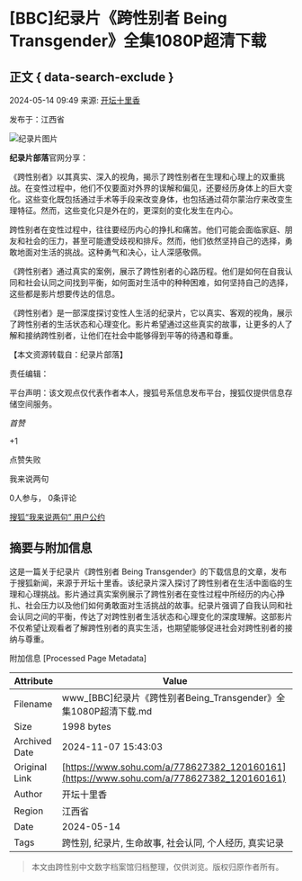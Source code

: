 # \[BBC\]纪录片《跨性别者 Being Transgender》全集1080P超清下载

## 正文 { data-search-exclude }


2024-05-14 09:49 来源: [开坛十里香](https://www.sohu.com/a/778627382_120160161?spm=smpc.content-abroad.content.1.1730994131625sPZtPyy)

发布于：江西省

![纪录片图片](//q1.itc.cn/images01/20240514/d8db4f12e5354de4961ad5c21b597bc9.jpeg)

**纪录片部落**官网分享：

《跨性别者》以其真实、深入的视角，揭示了跨性别者在生理和心理上的双重挑战。在变性过程中，他们不仅要面对外界的误解和偏见，还要经历身体上的巨大变化。这些变化既包括通过手术等手段来改变身体，也包括通过荷尔蒙治疗来改变生理特征。然而，这些变化只是外在的，更深刻的变化发生在内心。

跨性别者在变性过程中，往往要经历内心的挣扎和痛苦。他们可能会面临家庭、朋友和社会的压力，甚至可能遭受歧视和排斥。然而，他们依然坚持自己的选择，勇敢地面对生活的挑战。这种勇气和决心，让人深感敬佩。

《跨性别者》通过真实的案例，展示了跨性别者的心路历程。他们是如何在自我认同和社会认同之间找到平衡，如何面对生活中的种种困难，如何坚持自己的选择，这些都是影片想要传达的信息。

《跨性别者》是一部深度探讨变性人生活的纪录片，它以真实、客观的视角，展示了跨性别者的生活状态和心理变化。影片希望通过这些真实的故事，让更多的人了解和接纳跨性别者，让他们在社会中能够得到平等的待遇和尊重。

【本文资源转载自：纪录片部落】 

责任编辑：

平台声明：该文观点仅代表作者本人，搜狐号系信息发布平台，搜狐仅提供信息存储空间服务。

_首赞_

+1

点赞失败

我来说两句

0人参与， 0条评论

[搜狐“我来说两句” 用户公约](http://zt.pinglun.sohu.com/s2014/sljyhgy/index.shtml)

## 摘要与附加信息

<!-- tcd_abstract -->
这是一篇关于纪录片《跨性别者 Being Transgender》的下载信息的文章，发布于搜狐新闻，来源于开坛十里香。该纪录片深入探讨了跨性别者在生活中面临的生理和心理挑战。影片通过真实案例展示了跨性别者在变性过程中所经历的内心挣扎、社会压力以及他们如何勇敢面对生活挑战的故事。纪录片强调了自我认同和社会认同之间的平衡，传达了对跨性别者生活状态和心理变化的深度理解。这部影片不仅希望让观看者了解跨性别者的真实生活，也期望能够促进社会对跨性别者的接纳与尊重。
<!-- tcd_abstract_end -->

附加信息 [Processed Page Metadata]

| Attribute       | Value                                  |
|-----------------|----------------------------------------|
| Filename        | www_[BBC]纪录片《跨性别者Being_Transgender》全集1080P超清下载.md                             |
| Size            | 1998 bytes                           |
| Archived Date   | 2024-11-07 15:43:03                             |
| Original Link   | [https://www.sohu.com/a/778627382_120160161](https://www.sohu.com/a/778627382_120160161)                       |
| Author          | 开坛十里香                               |
| Region          | 江西省                               |
| Date            | 2024-05-14                                 |
| Tags            | 跨性别, 纪录片, 生命故事, 社会认同, 个人经历, 真实记录                                 |
>
> 本文由跨性别中文数字档案馆归档整理，仅供浏览。版权归原作者所有。
>